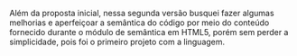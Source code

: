 <p>Além da proposta inicial, nessa segunda versão busquei fazer algumas melhorias e aperfeiçoar a semântica do código por meio do conteúdo fornecido durante o módulo de semântica em HTML5, porém sem perder a simplicidade, pois foi o primeiro projeto com a linguagem.</p>
